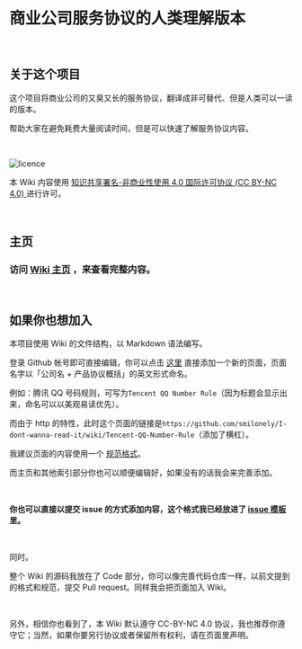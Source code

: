 # 商业公司服务协议的人类理解版本

<br />

## 关于这个项目

这个项目将商业公司的又臭又长的服务协议，翻译成非可替代、但是人类可以一读的版本。

帮助大家在避免耗费大量阅读时间，但是可以快速了解服务协议内容。

<br />

![licence](https://i.creativecommons.org/l/by-nc/4.0/88x31.png)

本 Wiki 内容使用 [知识共享署名-非商业性使用 4.0 国际许可协议  (CC BY-NC 4.0) ](http://creativecommons.org/licenses/by-nc/4.0/) 进行许可。

<br />

## 主页

### 访问 [Wiki 主页](https://github.com/smilonely/I-dont-wanna-read-it/wiki) ，来查看完整内容。

<br />

## 如果你也想加入

本项目使用 Wiki 的文件结构，以 Markdown 语法编写。

登录 Github 帐号即可直接编辑，你可以点击 [这里](https://github.com/smilonely/I-dont-wanna-read-it/wiki/_new) 直接添加一个新的页面，页面名字以「公司名 + 产品协议概括」的英文形式命名。

例如：腾讯 QQ 号码规则，可写为`Tencent QQ Number Rule`（因为标题会显示出来，命名可以以美观易读优先）。

而由于 http 的特性，此时这个页面的链接是`https://github.com/smilonely/I-dont-wanna-read-it/wiki/Tencent-QQ-Number-Rule`（添加了横杠）。

我建议页面的内容使用一个 [规范格式](https://github.com/smilonely/I-dont-wanna-read-it/wiki/Sample)。

而主页和其他索引部分你也可以顺便编辑好，如果没有的话我会来完善添加。

<br />

**你也可以直接以提交 issue 的方式添加内容，这个格式我已经放进了 [issue 模板](https://github.com/smilonely/I-dont-wanna-read-it/issues/new/choose) 里。**

<br />

同时。

整个 Wiki 的源码我放在了 Code 部分，你可以像完善代码仓库一样，以前文提到的格式和规范，提交 Pull request。同样我会把页面加入 Wiki。

<br />

另外，相信你也看到了，本 Wiki 默认遵守 CC-BY-NC 4.0 协议，我也推荐你遵守它；当然，如果你要另行协议或者保留所有权利，请在页面里声明。

<br />

<br />